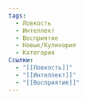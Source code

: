 ```yaml
---
tags:
  - Ловкость
  - Интеллект
  - Восприятие
  - Навык/Кулинария
  - Категория
Ссылки:
  - "[[Ловкость]]"
  - "[[Интеллект]]"
  - "[[Восприятие]]"
---
```

